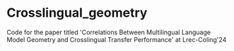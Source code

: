 # Crosslingual_geometry
Code for the paper titled 'Correlations Between Multilingual Language Model Geometry and Crosslingual Transfer Performance' at Lrec-Coling'24
